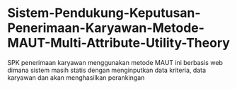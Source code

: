 # Sistem-Pendukung-Keputusan-Penerimaan-Karyawan-Metode-MAUT-Multi-Attribute-Utility-Theory
SPK penerimaan karyawan menggunakan metode MAUT ini berbasis web dimana sistem masih statis dengan
menginputkan data kriteria, data karyawan dan akan menghasilkan perankingan
